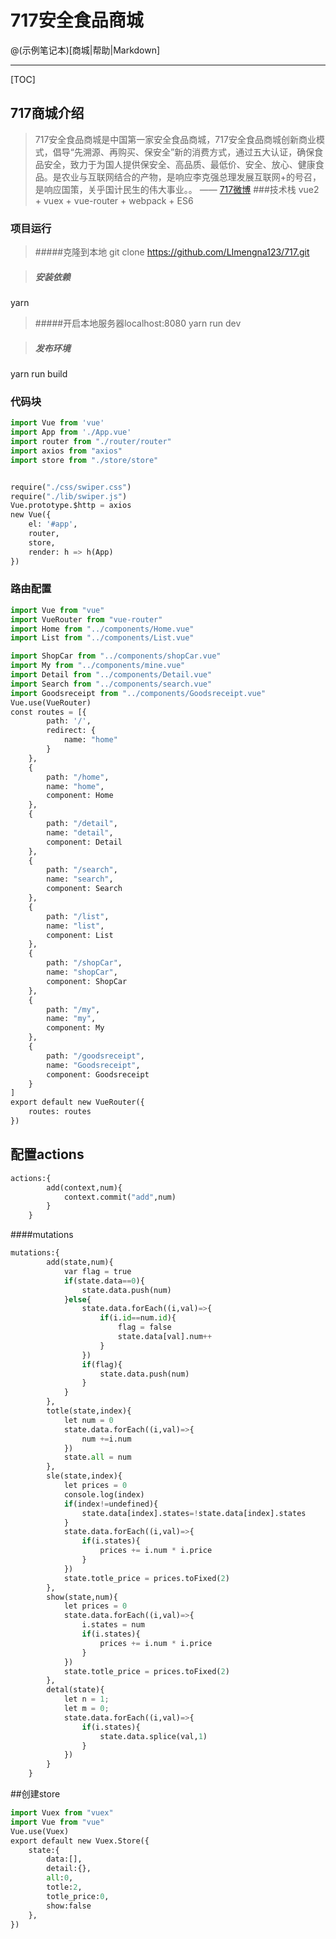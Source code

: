 # 717安全食品商城

@(示例笔记本)[商城|帮助|Markdown]

-------------------

[TOC]

## 717商城介绍

>717安全食品商城是中国第一家安全食品商城，717安全食品商城创新商业模式，倡导“先溯源、再购买、保安全”新的消费方式，通过五大认证，确保食品安全，致力于为国人提供保安全、高品质、最低价、安全、放心、健康食品。是农业与互联网结合的产物，是响应李克强总理发展互联网+的号召，是响应国策，关乎国计民生的伟大事业。。    —— [717微博](http://weibo.com/p/1001603914945900212344)
###技术栈
>vue2 + vuex + vue-router + webpack + ES6 


### 项目运行
>#####克隆到本地
git clone https://github.com/LImengna123/717.git

>##### 安装依赖
yarn

 >#####开启本地服务器localhost:8080
yarn run dev

>##### 发布环境
yarn run build


### 代码块
``` python
import Vue from 'vue'
import App from './App.vue'
import router from "./router/router"
import axios from "axios"
import store from "./store/store"


require("./css/swiper.css")
require("./lib/swiper.js")
Vue.prototype.$http = axios
new Vue({
    el: '#app',
    router,
    store,
    render: h => h(App)
})
```
### 路由配置
``` python
import Vue from "vue"
import VueRouter from "vue-router"
import Home from "../components/Home.vue"
import List from "../components/List.vue"

import ShopCar from "../components/shopCar.vue"
import My from "../components/mine.vue"
import Detail from "../components/Detail.vue"
import Search from "../components/search.vue"
import Goodsreceipt from "../components/Goodsreceipt.vue"
Vue.use(VueRouter)
const routes = [{
        path: '/',
        redirect: {
            name: "home"
        }
    },
    {
        path: "/home",
        name: "home",
        component: Home
    },
    {
        path: "/detail",
        name: "detail",
        component: Detail
    },
    {
        path: "/search",
        name: "search",
        component: Search
    },
    {
        path: "/list",
        name: "list",
        component: List
    },
    {
        path: "/shopCar",
        name: "shopCar",
        component: ShopCar
    },
    {
        path: "/my",
        name: "my",
        component: My
    },
    {
        path: "/goodsreceipt",
        name: "Goodsreceipt",
        component: Goodsreceipt
    }
]
export default new VueRouter({
    routes: routes
})
```



## 配置actions
``` python
actions:{
		add(context,num){
			context.commit("add",num)
		}
	}
```
####mutations
``` python
mutations:{
		add(state,num){
			var flag = true
			if(state.data==0){
				state.data.push(num)
			}else{
				state.data.forEach((i,val)=>{
					if(i.id==num.id){
						flag = false
						state.data[val].num++ 
					}
				})
				if(flag){
					state.data.push(num)
				}
			}
		},
		totle(state,index){
			let num = 0
			state.data.forEach((i,val)=>{
				num +=i.num
			})
			state.all = num
		},
		sle(state,index){
			let prices = 0
			console.log(index)
			if(index!=undefined){
				state.data[index].states=!state.data[index].states
			}
			state.data.forEach((i,val)=>{
				if(i.states){
					prices += i.num * i.price
				}
			})
			state.totle_price = prices.toFixed(2)
		},
		show(state,num){
			let prices = 0
			state.data.forEach((i,val)=>{
				i.states = num
				if(i.states){
					prices += i.num * i.price
				}
			})
			state.totle_price = prices.toFixed(2)
		},
		detal(state){
			let n = 1;
			let m = 0;
			state.data.forEach((i,val)=>{
				if(i.states){
					state.data.splice(val,1)
				}
			})
		}
	}
```
##创建store
``` python
import Vuex from "vuex"
import Vue from "vue"
Vue.use(Vuex)
export default new Vuex.Store({
	state:{
		data:[],
		detail:{},
		all:0,
		totle:2,
		totle_price:0,
		show:false
	},
})
```

